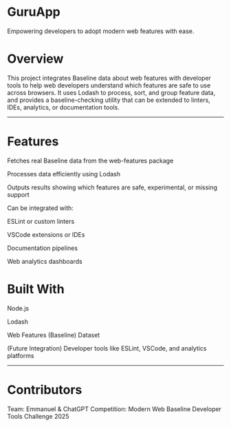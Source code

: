 # GuruApp

Empowering developers to adopt modern web features with ease.

# Overview

This project integrates Baseline data about web features with developer tools to help web developers understand which features are safe to use across browsers.
It uses Lodash to process, sort, and group feature data, and provides a baseline-checking utility that can be extended to linters, IDEs, analytics, or documentation tools.


---
# Features

Fetches real Baseline data from the web-features package

Processes data efficiently using Lodash

Outputs results showing which features are safe, experimental, or missing support

Can be integrated with:

ESLint or custom linters

VSCode extensions or IDEs

Documentation pipelines

Web analytics dashboards


# Built With

Node.js

Lodash

Web Features (Baseline) Dataset

(Future Integration) Developer tools like ESLint, VSCode, and analytics platforms



---

# Contributors

Team: Emmanuel & ChatGPT
Competition: Modern Web Baseline Developer Tools Challenge 2025
